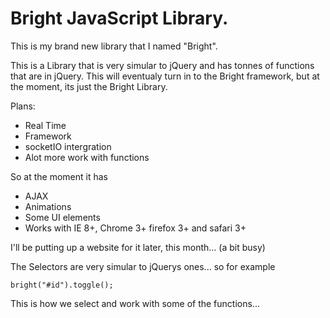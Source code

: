 Bright JavaScript Library.
======

This is my brand new library that I named "Bright".

This is a Library that is very simular to jQuery and has tonnes of functions that are in jQuery. This will eventualy turn in
to the Bright framework, but at the moment, its just the Bright Library. 


Plans:
<ul>
  <li> Real Time </li>
  <li> Framework </li>
  <li> socketIO intergration </li>
  <li> Alot more work with functions </li>
</ul>

So at the moment it has 
<ul>
  <li> AJAX </li>
  <li> Animations </li>
  <li> Some UI elements </li>
  <li> Works with IE 8+, Chrome 3+ firefox 3+ and safari 3+ </li>
</ul>

I'll be putting up a website for it later, this month... (a bit busy) 



The Selectors are very simular to jQuerys ones... so for example
<pre><code>bright("#id").toggle();</code></pre>


This is how we select and work with some of the functions...

